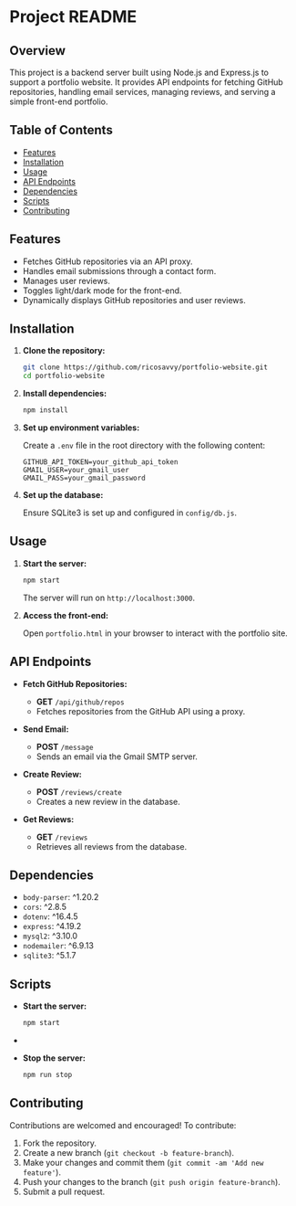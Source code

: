 # Project README

## Overview

This project is a backend server built using Node.js and Express.js to support a portfolio website. It provides API endpoints for fetching GitHub repositories, handling email services, managing reviews, and serving a simple front-end portfolio.

## Table of Contents

- [Features](#features)
- [Installation](#installation)
- [Usage](#usage)
- [API Endpoints](#api-endpoints)
- [Dependencies](#dependencies)
- [Scripts](#scripts)
- [Contributing](#contributing)


## Features

- Fetches GitHub repositories via an API proxy.
- Handles email submissions through a contact form.
- Manages user reviews.
- Toggles light/dark mode for the front-end.
- Dynamically displays GitHub repositories and user reviews.

## Installation

1. **Clone the repository:**

    ```sh
    git clone https://github.com/ricosavvy/portfolio-website.git
    cd portfolio-website
    ```

2. **Install dependencies:**

    ```sh
    npm install
    ```

3. **Set up environment variables:**

    Create a `.env` file in the root directory with the following content:

    ```env
    GITHUB_API_TOKEN=your_github_api_token
    GMAIL_USER=your_gmail_user
    GMAIL_PASS=your_gmail_password
    ```

4. **Set up the database:**

    Ensure SQLite3 is set up and configured in `config/db.js`.

## Usage

1. **Start the server:**

    ```sh
    npm start
    ```

    The server will run on `http://localhost:3000`.

2. **Access the front-end:**

    Open `portfolio.html` in your browser to interact with the portfolio site.

## API Endpoints

- **Fetch GitHub Repositories:**

  - **GET** `/api/github/repos`
  - Fetches repositories from the GitHub API using a proxy.

- **Send Email:**

  - **POST** `/message`
  - Sends an email via the Gmail SMTP server.

- **Create Review:**

  - **POST** `/reviews/create`
  - Creates a new review in the database.

- **Get Reviews:**

  - **GET** `/reviews`
  - Retrieves all reviews from the database.

## Dependencies

- `body-parser`: ^1.20.2
- `cors`: ^2.8.5
- `dotenv`: ^16.4.5
- `express`: ^4.19.2
- `mysql2`: ^3.10.0
- `nodemailer`: ^6.9.13
- `sqlite3`: ^5.1.7

## Scripts

- **Start the server:**

    ```sh
    npm start
    ```

- 

- **Stop the server:**

    ```sh
    npm run stop
    ```

## Contributing

Contributions are welcomed and encouraged! To contribute:

1. Fork the repository.
2. Create a new branch (`git checkout -b feature-branch`).
3. Make your changes and commit them (`git commit -am 'Add new feature'`).
4. Push your changes to the branch (`git push origin feature-branch`).
5. Submit a pull request.

